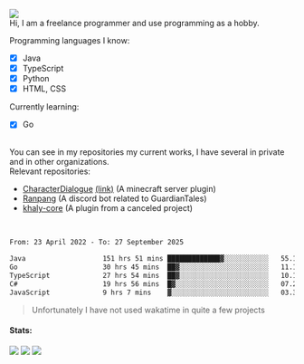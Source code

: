 ![](https://komarev.com/ghpvc/?username=iAtog&color=brightgreen) <br>
Hi, I am a freelance programmer and use programming as a hobby.<br>

Programming languages I know:
- [x] Java
- [x] TypeScript
- [x] Python
- [x] HTML, CSS

Currently learning:
- [x] Go
<br>
You can see in my repositories my current works, I have several in private and in other organizations.<br>
Relevant repositories:<br>

* [CharacterDialogue](https://github.com/iAtog/character-dialogue) [(link)](https://www.spigotmc.org/resources/95868/) (A minecraft server plugin)
* [Ranpang](https://github.com/iAtog/Ranpang) (A discord bot related to GuardianTales)
* [khaly-core](https://github.com/KhalyRPG/rpg) (A plugin from a canceled project)
<br>

<!--START_SECTION:waka-->

```txt
From: 23 April 2022 - To: 27 September 2025

Java                   151 hrs 51 mins █████████████▓░░░░░░░░░░░   55.12 %
Go                     30 hrs 45 mins  ██▓░░░░░░░░░░░░░░░░░░░░░░   11.16 %
TypeScript             27 hrs 54 mins  ██▓░░░░░░░░░░░░░░░░░░░░░░   10.13 %
C#                     19 hrs 56 mins  █▓░░░░░░░░░░░░░░░░░░░░░░░   07.24 %
JavaScript             9 hrs 7 mins    ▓░░░░░░░░░░░░░░░░░░░░░░░░   03.31 %
```

<!--END_SECTION:waka-->
> Unfortunately I have not used wakatime in quite a few projects
#### Stats:
![](https://github-profile-summary-cards.vercel.app/api/cards/profile-details?username=iAtog&theme=github_dark)
![](https://github-profile-summary-cards.vercel.app/api/cards/stats?username=iAtog&theme=github_dark)
![](https://github-profile-summary-cards.vercel.app/api/cards/repos-per-language?username=iAtog&theme=github_dark) 
